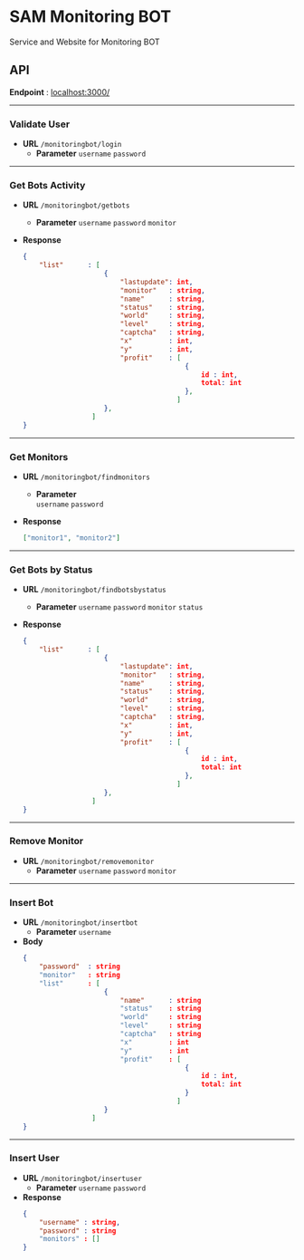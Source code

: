 
# SAM Monitoring BOT

Service and Website for Monitoring BOT

  
## API

  **Endpoint** : [localhost:3000/](localhost:3000/)
	
    
---	
### Validate User
* **URL**
`/monitoringbot/login`
	* **Parameter**
		`username`
		`password`
		
---
### Get Bots Activity
* **URL**
`/monitoringbot/getbots`
	* **Parameter**
		`username`
		`password`
		`monitor`
		
* **Response**
	```json 
	{
		"list" 		: [ 
						{ 
							"lastupdate": int,
							"monitor"	: string,
							"name"		: string,
							"status"	: string,
							"world"		: string, 
							"level"		: string, 
							"captcha" 	: string, 
							"x" 		: int, 
							"y" 		: int, 
							"profit" 	: [
											{
												id : int, 
												total: int
											},
										  ] 
						},
					 ]
	} 
	```
---
### Get Monitors
* **URL**
`/monitoringbot/findmonitors`
	* **Parameter**		
		`username`
		`password`

* **Response**
	```json 
	["monitor1", "monitor2"]
	```
	
---
### Get Bots by Status
* **URL**
`/monitoringbot/findbotsbystatus`
	* **Parameter**
		`username`
		`password`
		`monitor`
		`status`
		
* **Response**
	```json 
	{
		"list" 		: [ 
						{ 
							"lastupdate": int,
							"monitor"	: string,
							"name"		: string,
							"status"	: string,
							"world"		: string, 
							"level"		: string, 
							"captcha" 	: string, 
							"x" 		: int, 
							"y" 		: int, 
							"profit" 	: [
											{
												id : int, 
												total: int
											},
										  ] 
						},
					 ]
	} 
	```

---
### Remove Monitor
* **URL**
`/monitoringbot/removemonitor`
	* **Parameter**
		`username`
		`password`
		`monitor`

---
### Insert Bot
* **URL**
`/monitoringbot/insertbot`
	* **Parameter**
		`username`
* **Body**
	```json
	{ 
		"password"	: string 
		"monitor" 	: string 
		"list" 		: [ 
						{ 
							"name"		: string 
							"status"	: string 
							"world"		: string 
							"level"		: string 
							"captcha" 	: string 
							"x" 		: int 
							"y" 		: int 
							"profit" 	: [
											{
												id : int, 
												total: int
											}
										  ] 
						} 
					 ] 
	}
	```

---
### Insert User
* **URL**
	`/monitoringbot/insertuser`
	* **Parameter**
		`username`
		`password`
* **Response**
	```json
	{
		"username" : string,
		"password" : string
		"monitors" : []
	}
	```
